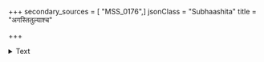 +++
secondary_sources = [ "MSS_0176",]
jsonClass = "Subhaashita"
title = "अगस्तितुल्याश्च"

+++

<details><summary>Text</summary>

अगस्तितुल्याश्च घृताब्धिशोषणे दम्भोलितुल्या वटकाद्रिभेदने।  
शाकावलीकाननवह्निरूपास् त एव भट्टा इतरे भटाश्च॥
</details>
